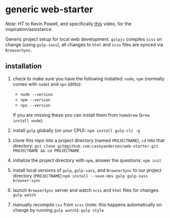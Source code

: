 # generic web-starter

*Note*: HT to Kevin Powell, and specifically [this](https://www.youtube.com/watch?v=QgMQeLymAdU) video, for the inspiration/assistance

Generic project setup for local web development. `gulpjs` compiles `scss` on change (using `gulp-sass`), all changes to `html` and `scss` files are synced via `BrowserSync`.


## installation

1. check to make sure you have the following installed: `node`, `npm` (normally comes with `node`) and `npx` (ditto):

    * `node --version`
    * `npm --version`
    * `npx --version`

    If you are missing these you can install them from `homebrew` (`brew install node`):

2. install `gulp` globally (on your CPU): `npm install gulp-cli -g`
3. clone this repo into a project directory (named `PROJECTNAME`), `cd` into that directory: `git clone git@github.com:caseyanderson/web-starter.git PROJECTNAME && cd PROJECTNAME`
4. initialize the project directory with `npm`, answer the questions: `npm init`
5. install local versions of `gulp`, `gulp-sass`, and `BrowserSync` to our project directory (`PROJECTNAME`):`npm install --save-dev gulp gulp-sass browser-sync`
6. launch `BrowserSync` server and watch `scss` and `html` files for changes: `gulp watch`
7. manually recompile `css` from `scss` (note: this happens automatically on change by running `gulp watch`): `gulp style`
